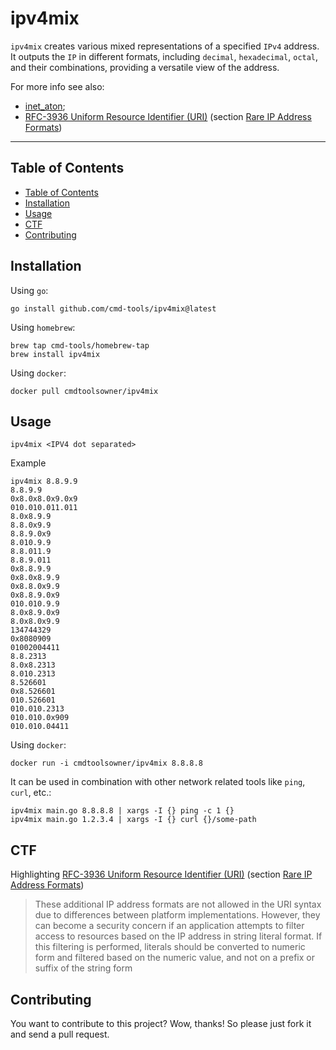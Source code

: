 # ipv4mix
`ipv4mix` creates various mixed representations of a specified `IPv4` address. It outputs the `IP` in different formats, including `decimal`, `hexadecimal`, `octal`, and their combinations, providing a versatile view of the address.

For more info see also:
- [inet_aton](https://linux.die.net/man/3/inet_aton);
- [RFC-3936 Uniform Resource Identifier (URI)](https://datatracker.ietf.org/doc/html/rfc3986) (section [Rare IP Address Formats](https://datatracker.ietf.org/doc/html/rfc3986#page-45))

---
## Table of Contents

- [Table of Contents](#table-of-contents)
- [Installation](#installation)
- [Usage](#usage)
- [CTF](#ctf)
- [Contributing](#contributing)

## Installation

Using `go`:

```shell
go install github.com/cmd-tools/ipv4mix@latest
```

Using `homebrew`:

```shell
brew tap cmd-tools/homebrew-tap
brew install ipv4mix
```

Using `docker`:

```shell
docker pull cmdtoolsowner/ipv4mix
```

## Usage

```shell
ipv4mix <IPV4 dot separated>
```

Example
```shell
ipv4mix 8.8.9.9
8.8.9.9
0x8.0x8.0x9.0x9
010.010.011.011
8.0x8.9.9
8.8.0x9.9
8.8.9.0x9
8.010.9.9
8.8.011.9
8.8.9.011
0x8.8.9.9
0x8.0x8.9.9
0x8.8.0x9.9
0x8.8.9.0x9
010.010.9.9
8.0x8.9.0x9
8.0x8.0x9.9
134744329
0x8080909
01002004411
8.8.2313
8.0x8.2313
8.010.2313
8.526601
0x8.526601
010.526601
010.010.2313
010.010.0x909
010.010.04411
```

Using `docker`:

```shell
docker run -i cmdtoolsowner/ipv4mix 8.8.8.8
```

It can be used in combination with other network related tools like `ping`, `curl`, etc.:

```shell
ipv4mix main.go 8.8.8.8 | xargs -I {} ping -c 1 {}
ipv4mix main.go 1.2.3.4 | xargs -I {} curl {}/some-path
```

## CTF
Highlighting [RFC-3936 Uniform Resource Identifier (URI)](https://datatracker.ietf.org/doc/html/rfc3986) (section [Rare IP Address Formats](https://datatracker.ietf.org/doc/html/rfc3986#page-45))

>   These additional IP address formats are not allowed in the URI syntax
    due to differences between platform implementations. However, they
    can become a security concern if an application attempts to filter
    access to resources based on the IP address in string literal format.
    If this filtering is performed, literals should be converted to
    numeric form and filtered based on the numeric value, and not on a
    prefix or suffix of the string form

## Contributing
You want to contribute to this project? Wow, thanks! So please just fork it and send a pull request.
